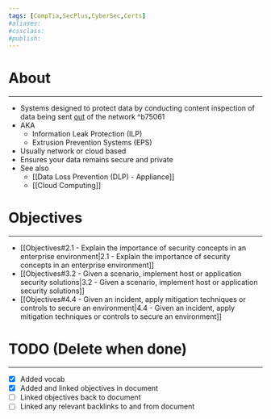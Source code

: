 ```yaml
---
tags: [CompTia,SecPlus,CyberSec,Certs]
#aliases:
#cssclass:
#publish:
---
```


# About
---
- Systems designed to protect data by conducting content inspection of data being sent <u>out</u> of the network ^b75061
- AKA
	- Information Leak Protection (ILP)
	- Extrusion Prevention Systems (EPS)
- Usually network or cloud based
- Ensures your data remains secure and private
- See also
	- [[Data Loss Prevention (DLP) - Appliance]]
	- [[Cloud Computing]]

# Objectives
---
- [[Objectives#2.1 - Explain the importance of security concepts in an enterprise environment|2.1 - Explain the importance of security concepts in an enterprise environment]]
- [[Objectives#3.2 - Given a scenario, implement host or application security solutions|3.2 - Given a scenario, implement host or application security solutions]]
- [[Objectives#4.4 - Given an incident, apply mitigation techniques or controls to secure an environment|4.4 - Given an incident, apply mitigation techniques or controls to secure an environment]]

# TODO (Delete when done)
---
- [x] Added vocab
- [x] Added and linked objectives in document
- [ ] Linked objectives back to document
- [ ] Linked any relevant backlinks to and from document